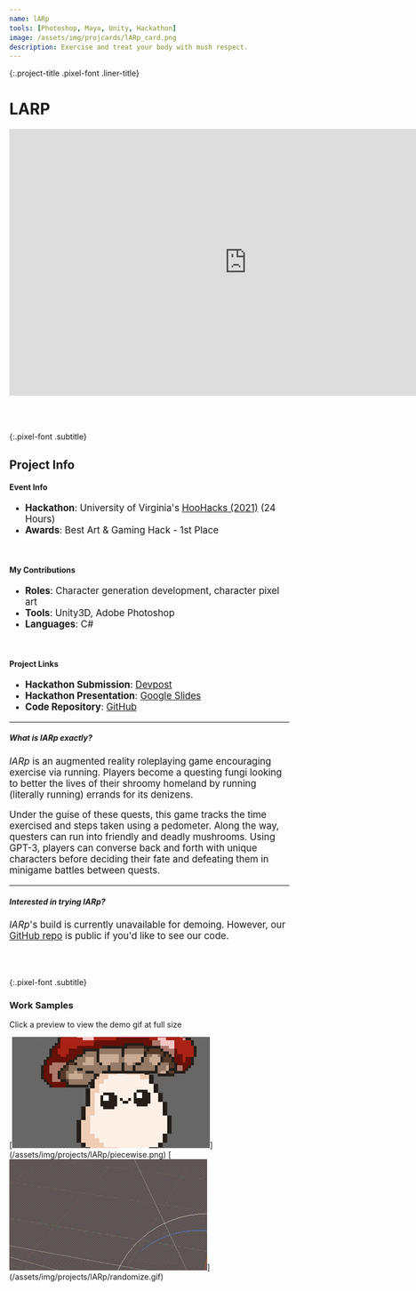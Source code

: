 ```yaml
---
name: lARp
tools: [Photoshop, Maya, Unity, Hackathon]
image: /assets/img/projcards/lARp_card.png
description: Exercise and treat your body with mush respect.
---
```


{:.project-title .pixel-font .liner-title}
# LARP

<div class="flex-container">
    <div class="flex-child vertical-center m-iframe-container">
        <iframe width="854" height="480" class="pixel-div-enclose" src="https://www.youtube.com/embed/wR7rJfNN0Ow" title="YouTube video player" frameborder="0" allow="accelerometer; autoplay; clipboard-write; encrypted-media; gyroscope; picture-in-picture" allowfullscreen></iframe>
    </div>
</div>

<br><br>

{:.pixel-font .subtitle}
## Project Info
<div class="pixel-div pixel-div-exp">
    <h4 class="pixel-font info-subtitle">Event Info</h4>
    <ul style="font-size:larger">
        <li><strong>Hackathon</strong>: University of Virginia's <a href="https://hoohacks21.devpost.com">HooHacks (2021)</a> (24 Hours)</li>
        <li><strong>Awards</strong>: Best Art & Gaming Hack - 1st Place</li>
    </ul>
    <br>
    <h4 class="pixel-font info-subtitle">My Contributions</h4>
    <ul style="font-size:larger">
        <li><strong>Roles</strong>: Character generation development, character pixel art</li>
        <li><strong>Tools</strong>: Unity3D, Adobe Photoshop</li>
        <li><strong>Languages</strong>: C#</li>
    </ul>
    <br>
    <h4 class="pixel-font info-subtitle">Project Links</h4>
    <ul style="font-size:larger">
        <li><strong>Hackathon Submission</strong>: <a href="https://devpost.com/software/test-yotepg">Devpost</a></li>
        <li><strong>Hackathon Presentation</strong>: <a href="https://docs.google.com/presentation/d/1YYduuRyl2G3aSf83MsG60qYuUdKM0eRYCTBcEizqL-Q/edit?usp=sharing">Google Slides</a></li>
        <li><strong>Code Repository</strong>: <a href="https://github.com/mkuppers/HooHacks-lARp">GitHub</a></li>
    </ul>
    <hr class="inner-hr">
    <h5 class="pixel-font info-subtitle">What is <em>lARp</em> exactly?</h5>
    <p style="font-size:larger">
    <em>lARp</em> is an augmented reality roleplaying game encouraging exercise via running. Players become a questing fungi looking to better the lives of their shroomy homeland by running (literally running) errands for its denizens.
    </p>
    <p style="font-size:larger">
    Under the guise of these quests, this game tracks the time exercised and steps taken using a pedometer. Along the way, questers can run into friendly and deadly mushrooms. Using GPT-3, players can converse back and forth with unique characters before deciding their fate and defeating them in minigame battles between quests.
    </p>
    <hr class="inner-hr">
    <h5 class="pixel-font info-subtitle">Interested in trying <em>lARp</em>?</h5>
    <p style="font-size:larger">
    <em>lARp</em>'s build is currently unavailable for demoing. However, our <a href="https://github.com/mkuppers/HooHacks-lARp">GitHub repo</a> is public if you'd like to see our code.
    </p>
</div>

<br><br>

{:.pixel-font .subtitle}
### Work Samples
<div class="pixel-div">
<p class="instruct">
<span class="divider pixel-font">Click a preview to view the demo gif at full size</span>
</p>
<div class="pixel-div-gallery" markdown="1">
[<img src="/assets/img/projects/lARp/crop/piecewise_c.png">](/assets/img/projects/lARp/piecewise.png)
[<img src="/assets/img/projects/lARp/crop/randomize_c.gif">](/assets/img/projects/lARp/randomize.gif)
</div>
</div>

<br><br>